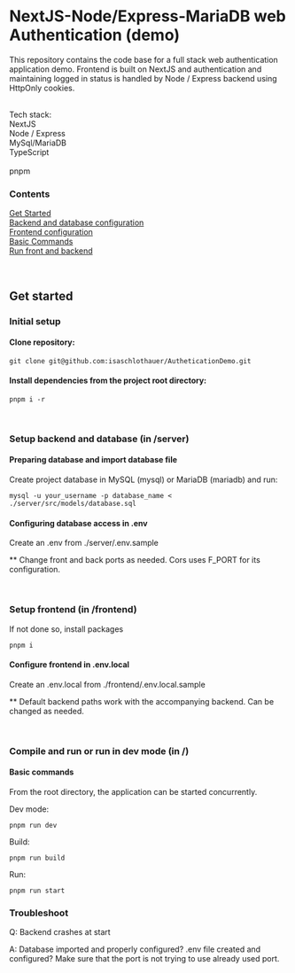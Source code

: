 # NextJS-Node/Express-MariaDB web Authentication (demo)
This repository contains the code base for a full stack web authentication application demo. Frontend is built on NextJS and authentication and maintaining logged in status is handled by Node / Express backend using HttpOnly cookies. 

<br />
Tech stack: <br />
NextJS <br />
Node / Express <br />
MySql/MariaDB <br />
TypeScript <br />

<br />
pnpm <br />


### Contents
[Get Started](#get-started) \
[Backend and database configuration](#setup-backend-and-database-in-server) \
[Frontend configuration](#setup-frontend-in-frontend)\
[Basic Commands](#basic-commands) \
[Run front and backend](#compile-and-run-or-run-in-dev-mode-in)

<br />

## Get started

### Initial setup
#### Clone repository:

```
git clone git@github.com:isaschlothauer/AutheticationDemo.git
```


#### Install dependencies from the project root directory:

```
pnpm i -r
```
<br />

### Setup backend and database (in /server)
#### Preparing database and import database file 


Create project database in MySQL (mysql) or MariaDB (mariadb) and run: 

```
mysql -u your_username -p database_name < ./server/src/models/database.sql
```

#### Configuring database access in .env
Create an .env from ./server/.env.sample

** Change front and back ports as needed. Cors uses F_PORT for its configuration. 

<br />

### Setup frontend (in /frontend)
If not done so, install packages
```
pnpm i
```
#### Configure frontend in .env.local
Create an .env.local from ./frontend/.env.local.sample

** Default backend paths work with the accompanying backend. Can be changed as needed.  

<br />

### Compile and run or run in dev mode (in /)
#### Basic commands

From the root directory, the application can be started concurrently. 

Dev mode:
```
pnpm run dev
```
Build:
```
pnpm run build
```
Run:
```
pnpm run start
````

### Troubleshoot
Q: Backend crashes at start

A: Database imported and properly configured? .env file created and configured? Make sure that the port is not trying to use already used port.

